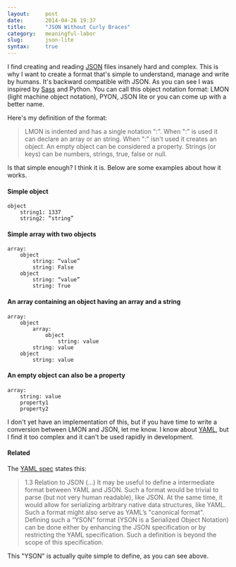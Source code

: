 ```yaml
---
layout:     post
date:       2014-04-26 19:37
title:      "JSON Without Curly Braces"
category:   meaningful-labor
slug:       json-lite
syntax:     true
---
```


I find creating and reading [JSON](http://www.json.org/) files insanely hard and complex.
This is why I want to create a format that's simple to understand, manage and write by humans. It's backward compatible with JSON. As you can see I was inspired by [Sass](http://sass-lang.com/) and Python. You can call this object notation format: LMON (light machine object notation), PYON, JSON lite or you can come up with a better name.

Here's my definition of the format:

> LMON is indented and has a single notation ":". When ":" is used it can declare an array or an string. When ":" isn't used it creates an object. An empty object can be considered a property. Strings (or keys) can be numbers, strings, true, false or null.

Is that simple enough? I think it is. Below are some examples about how it works.

#### Simple object

    object
        string1: 1337
        string2: “string”

#### Simple array with two objects

    array:
        object
            string: “value”
            string: False
        object
            string: “value”
            string: True

#### An array containing an object having an array and a string

    array:
        object
            array:
                object
                    string: value
            string: value
        object
            string: value

#### An empty object can also be a property

    array:
        string: value
        property1
        property2

I don't yet have an implementation of this, but if you have time to write a conversion between LMON and JSON, let me know. I know about [YAML](http://yaml.org/), but I find it too complex and it can't be used rapidly in development.

#### Related

The [YAML spec](http://yaml.org/spec/1.2/spec.html) states this:
> 1.3 Relation to JSON (…) It may be useful to define a intermediate format between YAML and JSON. Such a format would be trivial to parse (but not very human readable), like JSON. At the same time, it would allow for serializing arbitrary native data structures, like YAML. Such a format might also serve as YAML’s "canonical format". Defining such a “YSON” format (YSON is a Serialized Object Notation) can be done either by enhancing the JSON specification or by restricting the YAML specification. Such a definition is beyond the scope of this specification.

This "YSON" is actually quite simple to define, as you can see above.
